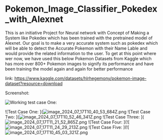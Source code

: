 # Pokemon_Image_Classifier_Pokedex_with_Alexnet

This is an initiative Project for Neural network with Concept of Making a System like Pokedex which has been trained with the pretrained model of Alexnet. Our goal is to make a very accurate system such as pokedex which will be able to detect the Accurate Pokemon with their Name Lable and would provide the related information to the user. To get at this point where wer now, we have used this below Pokemon Datasets from Kaggle which has more over 800+ Pokemon images to signify its performance and have been training the model again and again for better performance 

link: https://www.kaggle.com/datasets/hlrhegemony/pokemon-image-dataset?resource=download

Screenshot:

![Working test case One:](![image_2024_07_17T10_40_53_684Z](https://github.com/user-attachments/assets/762f3642-3dab-42e9-abc8-3ba56a854944)
)


![Test Case One: ](![image_2024_07_17T10_40_53_684Z.png](![image_2024_07_17T10_40_53_684Z](https://github.com/user-attachments/assets/ee787c8e-7df7-4a1d-9e91-f0982477a68a))
![Test Case Two: ](![image_2024_07_17T10_52_46_341Z.png](![image_2024_07_17T10_52_46_341Z](https://github.com/user-attachments/assets/61687a36-9892-4f50-bf5d-034ea0edaa58))
![Test Case Three: ](![image_2024_07_17T11_21_52_865Z.png](![image_2024_07_17T11_21_52_865Z](https://github.com/user-attachments/assets/ce1349fd-bc2a-42f6-b06b-21a167b83e51))
![Test Case Four: ](![![image_2024_07_17T11_24_29_213Z.png](![image_2024_07_17T11_24_29_213Z](https://github.com/user-attachments/assets/17d9911e-79cb-4034-8e41-3b0e47f462a7))
![Test Case Five: ](![![image_2024_07_17T10_45_03_321Z.png](![image_2024_07_17T10_45_03_321Z](https://github.com/user-attachments/assets/b39710f3-e45c-449c-8c19-5f3c12117de8))

